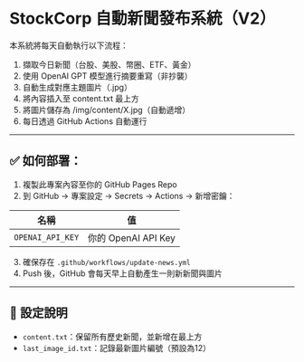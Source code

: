 # StockCorp 自動新聞發布系統（V2）

本系統將每天自動執行以下流程：
1. 擷取今日新聞（台股、美股、幣圈、ETF、黃金）
2. 使用 OpenAI GPT 模型進行摘要重寫（非抄襲）
3. 自動生成對應主題圖片（.jpg）
4. 將內容插入至 content.txt 最上方
5. 將圖片儲存為 /img/content/X.jpg（自動遞增）
6. 每日透過 GitHub Actions 自動運行

---

## ✅ 如何部署：

1. 複製此專案內容至你的 GitHub Pages Repo
2. 到 GitHub → 專案設定 → Secrets → Actions → 新增密鑰：

| 名稱 | 值 |
|------|----|
| `OPENAI_API_KEY` | 你的 OpenAI API Key |

3. 確保存在 `.github/workflows/update-news.yml`
4. Push 後，GitHub 會每天早上自動產生一則新新聞與圖片

---

## 🔁 設定說明
- `content.txt`：保留所有歷史新聞，並新增在最上方
- `last_image_id.txt`：記錄最新圖片編號（預設為12）

